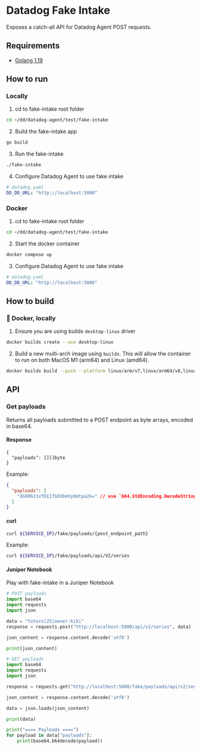 # Datadog Fake Intake

Exposes a catch-all API for Datadog Agent POST requests.

## Requirements

* [Golang 1.19](https://go.dev/dl/)

## How to run

### Locally

1. cd to fake-intake root folder

```bash
cd ~/dd/datadog-agent/test/fake-intake
```

2. Build the fake-intake app

```bash
go build
```

3. Run the fake-intake

```bash
./fake-intake
```

4. Configure Datadog Agent to use fake intake

```yaml
# datadog.yaml
DD_DD_URL: "http://localhost:5000"
```

### Docker

1. cd to fake-intake root folder

```bash
cd ~/dd/datadog-agent/test/fake-intake
```

2. Start the docker container

```bash
docker compose up
```

3. Configure Datadog Agent to use fake intake

```yaml
# datadog.yaml
DD_DD_URL: "http://localhost:5000"
```

## How to build

### 🐳 Docker, locally

1. Ensure you are using buildx `desktop-linux` driver

```bash
docker buildx create --use desktop-linux
```

2. Build a new multi-arch image using `buildx`. This will allow the container to run on both MacOS M1 (arm64) and Linux (amd64).

```bash
docker buildx build --push --platform linux/arm/v7,linux/arm64/v8,linux/amd64 --tag <repo_name>/fake-intake:<tag> .
```

## API

### Get payloads

Returns all payloads submitted to a POST endpoint as byte arrays, encoded in base64.

#### Response

```golang
{
  "payloads": [][]byte
}
```

Example:

```json
{
  "payloads": [
    "dG90b3JvfDI1fG93bmVyOmtpa2k=" // use `b64.StdEncoding.DecodeString(str)` in golang or base64.b64decode(str) in python
  ]
}
```

#### curl

```bash
curl ${SERVICE_IP}/fake/payloads/{post_endpoint_path}
```

Example:

```bash
curl ${SERVICE_IP}/fake/payloads/api/V2/series
```

#### Juniper Notebook

Play with fake-intake in a Juniper Notebook

```python
# POST payloads
import base64
import requests
import json

data = "totoro|25|owner:kiki"
response = requests.post("http://localhost:5000/api/v2/series", data)

json_content = response.content.decode('utf8')

print(json_content)

# GET payloads
import base64
import requests
import json

response = requests.get("http://localhost:5000/fake/payloads/api/v2/series")

json_content = response.content.decode('utf8')

data = json.loads(json_content)

print(data)

print("==== Payloads ====")
for payload in data["payloads"]:
    print(base64.b64decode(payload))
```

